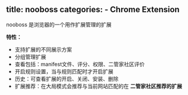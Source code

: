 title: nooboss
categories:
    - Chrome Extension
---

nooboss 是浏览器的一个用作扩展管理的扩展

__特性：__

- 支持扩展的不同展示方案
- 分组管理扩展
- 查看包括：manifest文件、评分、权限、二管家社区评价
- 开启规则设置，当与规则匹配时才开启扩展
- 历史：可查看扩展的开启、关闭、安装、删除
- 扩展推荐：在大局模式会推荐与当前网站匹配的在 __二管家社区推荐的扩展__